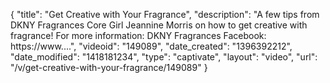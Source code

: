 {
    "title": "Get Creative with Your Fragrance",
    "description": "A few tips from DKNY Fragrances Core Girl Jeannine Morris on how to get creative with fragrance! For more information: DKNY Fragrances Facebook: https:\/\/www....",
    "videoid": "149089",
    "date_created": "1396392212",
    "date_modified": "1418181234",
    "type": "captivate",
    "layout": "video",
    "url": "\/v\/get-creative-with-your-fragrance\/149089"
}